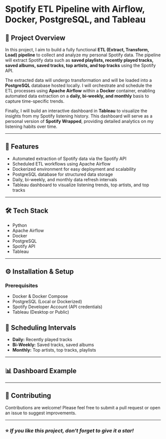# Spotify ETL Pipeline with Airflow, Docker, PostgreSQL, and Tableau

## 📖 Project Overview

In this project, I aim to build a fully functional **ETL (Extract, Transform, Load) pipeline** to collect and analyze my personal Spotify data. The pipeline will extract Spotify data such as **saved playlists, recently played tracks, saved albums, saved tracks, top artists, and top tracks** using the Spotify API.

The extracted data will undergo transformation and will be loaded into a **PostgreSQL** database hosted locally. I will orchestrate and schedule the ETL processes using **Apache Airflow** within a **Docker** container, enabling automated data extraction on a **daily, bi-weekly, and monthly** basis to capture time-specific trends.

Finally, I will build an interactive dashboard in **Tableau** to visualize the insights from my Spotify listening history. This dashboard will serve as a personal version of **Spotify Wrapped**, providing detailed analytics on my listening habits over time.

---

## 🚀 Features

* Automated extraction of Spotify data via the Spotify API
* Scheduled ETL workflows using Apache Airflow
* Dockerized environment for easy deployment and scalability
* PostgreSQL database for structured data storage
* Daily, bi-weekly, and monthly data refresh intervals
* Tableau dashboard to visualize listening trends, top artists, and top tracks

---

## 🛠️ Tech Stack

*  Python
*  Apache Airflow
*  Docker
*  PostgreSQL
*  Spotify API
*  Tableau

---

## ⚙️ Installation & Setup

### Prerequisites

* Docker & Docker Compose
* PostgreSQL (Local or Dockerized)
* Spotify Developer Account (API credentials)
* Tableau (Desktop or Public)



## 📅 Scheduling Intervals

* **Daily:** Recently played tracks
* **Bi-Weekly:** Saved tracks, saved albums
* **Monthly:** Top artists, top tracks, playlists

---

## 📊 Dashboard Example



---

## 🤝 Contributing

Contributions are welcome! Please feel free to submit a pull request or open an issue to suggest improvements.

---

### ⭐️ *If you like this project, don't forget to give it a star!*

